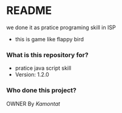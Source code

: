 # README #

we done it as pratice programing skill in ISP
- this is game like flappy bird

### What is this repository for? ###

* pratice java script skill
* Version: 1.2.0

### Who done this project? ###
OWNER By *Kamontat*
